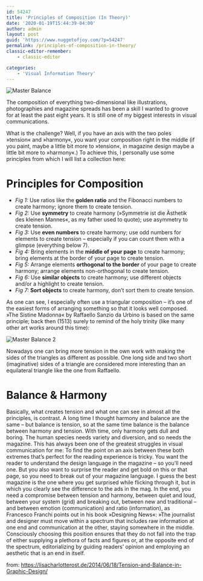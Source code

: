 ```yaml
---
id: 54247
title: 'Principles of Composition (In Theory)'
date: '2020-01-19T15:44:39-04:00'
author: admin
layout: post
guid: 'https://www.nuggetofjoy.com/?p=54247'
permalink: /principles-of-composition-in-theory/
classic-editor-remember:
    - classic-editor

categories:
    - 'Visual Information Theory'
---
```

![Master Balance](https://image-control-storage.s3.amazonaws.com/2020/01/19154019/master_balance.jpg)

The composition of everything two-dimensional like illustrations, photographies and magazine spreads has been a skill I wanted to groove for at least the past eight years. It is still one of my biggest interests in visual communications.

What is the challenge? Well, if you have an axis with the two poles »tension« and »harmony«, you want your composition right in the middle (if you paint, maybe a little bit more to »tension«, in magazine design maybe a little bit more to »harmony«.) To achieve this, I personally use some principles from which I will list a collection here:

# Principles for Composition

- *Fig 1:* Use ratios like the **golden ratio** and the Fibonacci numbers to create harmony; ignore them to create tension.
- *Fig 2:* Use **symmetry** to create harmony (»Symmetrie ist die Ästhetik des kleinen Mannes«, as my father used to quote); use asymmetry to create tension.
- *Fig 3:* Use **even numbers** to create harmony; use odd numbers for elements to create tension – especially if you can count them with a glimpse (everything below 7).
- *Fig 4:* Bring elements in the **middle of your page** to create harmony; bring elements at the border of your page to create tension.
- *Fig 5:* Arrange elements **orthogonal to the border** of your page to create harmony; arrange elements non-orthogonal to create tension.
- *Fig 6:* Use **similar objects** to create harmony; use different objects and/or a highlight to create tension.
- *Fig 7:* **Sort objects** to create harmony, don’t sort them to create tension.

As one can see, I especially often use a triangular composition – it’s one of the easiest forms of arranging something so that it looks well composed. »The Sistine Madonna« by Raffaello Sanzio da Urbino is based on the same principle; back then (1513) surely to remind of the holy trinity (like many other art works around this time):

![Master Balance 2](https://image-control-storage.s3.amazonaws.com/2020/01/20111153/master_balance2.jpg)

Nowadays one can bring more tension in the own work with making the sides of the triangles as different as possible. One long side and two short (imaginative) sides of a triangle are considered more interesting than an equilateral triangle like the one from Raffaello.

# Balance & Harmony

Basically, what creates tension and what one can see in almost all the principles, is contrast. A long time I thought harmony and balance are the same – but balance is tension, so at the same time balance is the balance between harmony and tension. With time, only harmony gets dull and boring. The human species needs variety and diversion, and so needs the magazine. This has always been one of the greatest struggles in visual communication for me: To find the point on an axis between these both extremes that’s perfect for the reading experience is tricky. You want the reader to understand the design language in the magazine – so you’ll need one. But you also want to surprise the reader and get bold on this or that page, so you need to break out of your magazine language. I guess the best magazine is the one where you get surprised while flicking through it, but in which you clearly see the difference to the ads in the mag. In the end, you need a compromise between tension and harmony, between quiet and loud, between your system (grid) and breaking out, between new and traditional – and between emotion (communication) and ratio (information), as Francesco Franchi points out in his book »Designing News«: »The journalist and designer must move within a spectrum that includes raw information at one end and communication at the other, staying somewhere in the middle. Consciously choosing this position ensures that they do not fall into the trap of either supplying a plethora of facts and figures or, at the opposite end of the spectrum, editorializing by guiding readers’ opinion and employing an aesthetic that is an end in itself.

from: https://lisacharlotterost.de/2014/06/18/Tension-and-Balance-in-Graphic-Design/
